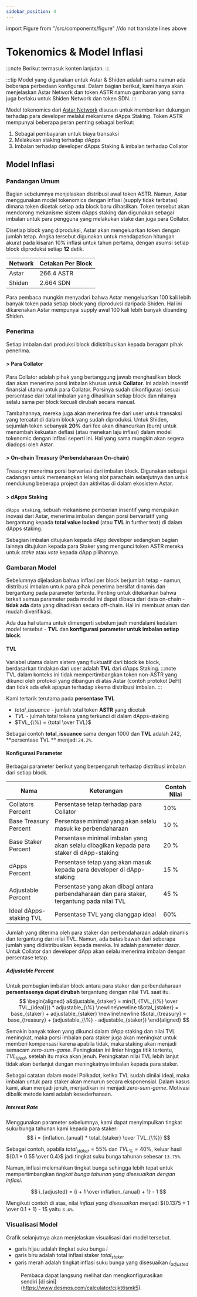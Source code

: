 ```yaml
---
sidebar_position: 4
---
```


import Figure from "/src/components/figure"
//do not translate lines above

# Tokenomics & Model Inflasi

:::note
Berikut termasuk konten lanjutan.
:::

:::tip
Model yang digunakan untuk Astar & Shiden adalah sama namun ada beberapa perbedaan konfigurasi. Dalam bagian berikut, kami hanya akan menjelaskan Astar Network dan token ASTR namun gambaran yang sama juga berlaku untuk Shiden Network dan token SDN.
:::

Model tokenomics dari [Astar Network][] disusun untuk memberikan dukungan terhadap para developer melalui mekanisme dApps Staking. Token ASTR mempunyai beberapa peran penting sebagai berikut:

1. Sebagai pembayaran untuk biaya transaksi
2. Melakukan staking terhadap dApps
3. Imbalan terhadap developer dApps Staking & imbalan terhadap Collator

## Model Inflasi

### Pandangan Umum

Bagian sebelumnya menjelaskan distribusi awal token ASTR. Namun, Astar menggunakan model tokenomics dengan inflasi (supply tidak terbatas) dimana token dicetak setiap ada block baru dihasilkan. Token tersebut akan mendorong mekanisme sistem dApps staking dan digunakan sebagai imbalan untuk para pengguna yang melakukan stake dan juga para Collator.

Disetiap block yang diproduksi, Astar akan mengeluarkan token dengan jumlah tetap. Angka tersebut digunakan untuk mendapatkan hitungan akurat pada kisaran 10% inflasi untuk tahun pertama, dengan asumsi setiap block diproduksi setiap **12** detik.

| Network | Cetakan Per Block |
| ------- | ----------------- |
| Astar   | 266.4 ASTR        |
| Shiden  | 2.664 SDN         |

Para pembaca mungkin menyadari bahwa Astar mengeluarkan 100 kali lebih banyak token pada setiap block yang diproduksi daripada Shiden. Hal ini dikarenakan Astar mempunyai supply awal 100 kali lebih banyak dibanding Shiden.

### Penerima

Setiap imbalan dari produksi block didistribusikan kepada beragam pihak penerima. ​
#### > Para Collator

Para Collator adalah pihak yang bertanggung jawab menghasilkan block dan akan menerima porsi imbalan khusus untuk **Collator**. Ini adalah insentif finansial utama untuk para Collator. Porsinya sudah dikonfigurasi sesuai persentase dari total imbalan yang dihasilkan setiap block dan nilainya selalu sama per block kecuali dirubah secara manual.

Tambahannya, mereka juga akan menerima fee dari user untuk transaksi yang tercatat di dalam block yang sudah diproduksi. Untuk Shiden, sejumlah token sebanyak **20%** dari fee akan dihancurkan (burn) untuk menambah kekuatan deflasi (atau menekan laju inflasi) dalam model tokenomic dengan inflasi seperti ini. Hal yang sama mungkin akan segera diadopsi oleh Astar.

#### > On-chain Treasury (Perbendaharaan On-chain)

Treasury menerima porsi bervariasi dari imbalan block. Digunakan sebagai cadangan untuk memenangkan lelang slot parachain selanjutnya dan untuk mendukung beberapa project dan aktivitas di dalam ekosistem Astar.

#### > dApps Staking

`dApps staking`, sebuah mekanisme pemberian insentif yang merupakan inovasi dari Astar, menerima imbalan dengan porsi bervariatif yang bergantung kepada **total value locked** (atau **TVL** in further text) di dalam dApps staking.

Sebagian imbalan ditujukan kepada dApp developer sedangkan bagian lainnya ditujukan kepada para Staker yang mengunci token ASTR mereka untuk *stake* atau *vote* kepada dApp pilihannya.

### Gambaran Model

Sebelumnya dijelaskan bahwa inflasi per block berjumlah tetap - namun, distribusi imbalan untuk para pihak penerima bersifat dinamis dan bergantung pada parameter tertentu. Penting untuk ditekankan bahwa terkait semua parameter pada model ini dapat dibaca dari data on-chain - **tidak ada** data yang dihadirkan secara off-chain. Hal ini membuat aman dan mudah diverifikasi.

Ada dua hal utama untuk dimengerti sebelum jauh mendalami kedalam model tersebut - **TVL** dan **konfigurasi parameter untuk imbalan setiap block**.

#### TVL

Variabel utama dalam sistem yang fluktuatif dari block ke block, berdasarkan tindakan dari user adalah **TVL** dari dApps Staking. :::note  
TVL dalam konteks ini tidak mempertimbangkan token non-ASTR yang dikunci oleh protokol yang dibangun di atas Astar (contoh protokol DeFI) dan tidak ada efek apapun terhadap skema distribusi imbalan.
:::

Kami tertarik terutama pada **persentase TVL**
- $total\_issuance$ - jumlah total token **ASTR** yang dicetak
- $TVL$ - julmah total tokens yang terkunci di dalam dApps-staking
- $TVL_{\%} = {total \over TVL}$

Sebagai contoh **total_issuance** sama dengan 1000 dan **TVL** adalah 242, **persentase TVL ** menjadi `24.2%`.

#### Konfigurasi Parameter

Berbagai parameter berikut yang berpengaruh terhadap distribusi imbalan dari setiap block.

| Nama                    | Keterangan                                                                                   | Contoh Nilai |
| ----------------------- | -------------------------------------------------------------------------------------------- | ------------ |
| Collators Percent       | Persentase tetap terhadap para Collator                                                      | 10%          |
| Base Treasury Percent   | Persentase minimal yang akan selalu masuk ke perbendaharaan                                  | 10 %         |
| Base Staker Percent     | Persentase minimal imbalan yang akan selalu dibagikan kepada para staker di dApp-staking     | 20 %         |
| dApps Percent           | Persentase tetap yang akan masuk kepada para developer di dApp-staking                       | 15 %         |
| Adjustable Percent      | Persentase yang akan dibagi antara perbendaharaan dan para staker, tergantung pada nilai TVL | 45 %         |
| Ideal dApps-staking TVL | Persentase TVL yang dianggap ideal                                                           | 60%          |

Jumlah yang diterima oleh para staker dan perbendaharaan adalah dinamis dan tergantung dari nilai TVL. Namun, ada batas bawah dari seberapa jumlah yang didistribusikan kepada mereka. Ini adalah parameter *dasar*. Untuk Collator dan developer dApp akan selalu menerima imbalan dengan persentase tetap.

##### Adjustable Percent

Untuk pembagian imbalan block antara para staker dan perbendaharaan **persentasenya dapat dirubah** tergantung dengan nilai TVL saat itu. $$ \begin{aligned} a&djustable_{staker} = min(1, {TVL_{\%} \over TVL_{ideal}}) * adjustable_{\%} \newline\newline t&otal_{staker} = base_{staker} + adjustable_{staker} \newline\newline t&otal_{treasury} = base_{treasury} + (adjustable_{\%} - adjustable_{staker}) \end{aligned} $$

Semakin banyak token yang dikunci dalam dApp staking dan nilai TVL meningkat, maka porsi imbalan para staker juga akan meningkat untuk memberi kompensasi karena apabila tidak, maka staking akan menjadi semacam *zero-sum-game*. Peningkatan ini linier hingga titik tertentu, $TVL_{ideal}$, setelah itu maka akan jenuh. Peningkatan nilai TVL lebih lanjut tidak akan berlanjut dengan meningkatnya imbalan kepada para staker.

Sebagai catatan dalam model Polkadot, ketika TVL sudah dinilai ideal, maka imbalan untuk para staker akan menurun secara eksponensial. Dalam kasus kami, akan menjadi jenuh, menjadikan ini menjadi *zero-sum-game*. Motivasi dibalik metode kami adalah kesederhanaan.

##### Interest Rate

Menggunakan parameter sebelumnya, kami dapat menyimpulkan tingkat suku bunga tahunan kami kepada para staker: $$ i = {inflation_{anual} * total_{staker} \over TVL_{\%}} $$

Sebagai contoh, apabila $total_{staker} = 55\%$ dan $TVL_{\%} = 40\%$, keluar hasil ${0.1 * 0.55 \over 0.4}$ jadi tingkat suku bunga tahunan sebesar `13.75%`.

Namun, inflasi melemahkan tingkat bunga sehingga lebih tepat untuk mempertimbangkan *tingkat bunga tahunan yang disesuaikan dengan inflasi*.

$$ i_{adjusted} = {i + 1 \over inflation_{anual} + 1} - 1 $$

Mengikuti contoh di atas, nilai *inflasi yang disesuaikan* menjadi ${0.1375 + 1 \over 0.1 + 1} - 1$ yaitu `3.4%`.

### Visualisasi Model

Grafik selanjutnya akan menjelaskan visualisasi dari model tersebut.

* garis hijau adalah tingkat suku bunga $i$
* garis biru adalah total inflasi staker $total_{staker}$
* garis merah adalah tingkat inflasi suku bunga yang disesuaikan $i_{adjusted}$

<Figure caption="Tokenomics & Model Inflasi" src={require('/docs/about/token-economics/img/tokenomics_1.png').default } width="100%" />

Pembaca dapat langsung melihat dan mengkonfigurasikan sendiri [di sini] (https://www.desmos.com/calculator/cjjkt6smk5).

[Astar Network]: https://astar.network/

